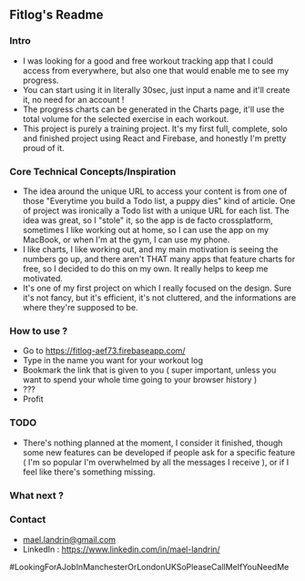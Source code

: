## Fitlog's Readme


### Intro

- I was looking for a good and free workout tracking app that I could access from everywhere, but also one that would enable me to see my progress. 
- You can start using it in literally 30sec, just input a name and it'll create it, no need for an account !
- The progress charts can be generated in the Charts page, it'll use the total volume for the selected exercise in each workout.
- This project is purely a training project. It's my first full, complete, solo and finished project using React and Firebase, and honestly I'm pretty proud of it. 

### Core Technical Concepts/Inspiration

- The idea around the unique URL to access your content is from one of those "Everytime you build a Todo list, a puppy dies" kind of article. One of project was ironically a Todo list with a unique URL for each list. The idea was great, so I "stole" it, so the app is de facto crossplatform, sometimes I like working out at home, so I can use the app on my MacBook, or when I'm at the gym, I can use my phone. 
- I like charts, I like working out, and my main motivation is seeing the numbers go up, and there aren't THAT many apps that feature charts for free, so I decided to do this on my own. It really helps to keep me motivated.
- It's one of my first project on which I really focused on the design. Sure it's not fancy, but it's efficient, it's not cluttered, and the informations are where they're supposed to be. 

### How to use ?

- Go to https://fitlog-aef73.firebaseapp.com/
- Type in the name you want for your workout log
- Bookmark the link that is given to you ( super important, unless you want to spend your whole time going to your browser history )
- ???
- Profit

### TODO

- There's nothing planned at the moment, I consider it finished, though some new features can be developed if people ask for a specific feature ( I'm so popular I'm overwhelmed by all the messages I receive ), or if I feel like there's something missing. 

### What next ?


### Contact

- mael.landrin@gmail.com
- LinkedIn : https://www.linkedin.com/in/mael-landrin/

#LookingForAJobInManchesterOrLondonUKSoPleaseCallMeIfYouNeedMe
